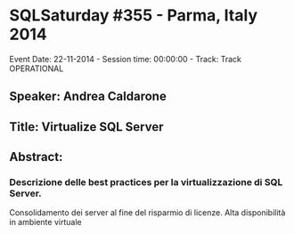 # SQLSaturday #355 - Parma, Italy 2014
Event Date: 22-11-2014 - Session time: 00:00:00 - Track: Track OPERATIONAL
## Speaker: Andrea Caldarone
## Title: Virtualize SQL Server
## Abstract:
### Descrizione delle best practices per la virtualizzazione di SQL Server.
Consolidamento dei server al fine del risparmio di licenze.
Alta disponibilità in ambiente virtuale

